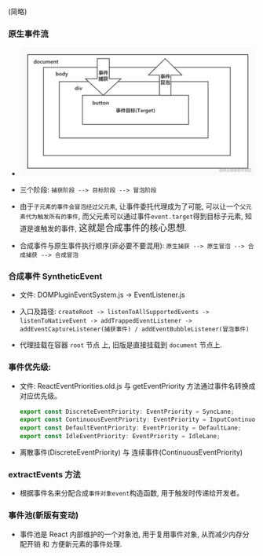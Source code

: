(简略)

### 原生事件流

- <img src="./imgs/原生事件流.png" />

- 三个阶段: `捕获阶段 --> 目标阶段 --> 冒泡阶段`

- 由于`子元素的事件会冒泡经过父元素`, 让事件委托代理成为了可能, 可以让一个`父元素代为触发所有的事件`,
  而父元素可以通过事件`event.target`得到目标子元素, 知道是谁触发的事件, <font size="4">这就是合成事件的核心思想</font>.

- 合成事件与原生事件执行顺序(非必要不要混用):
  `原生捕获 --> 原生冒泡 --> 合成捕获 --> 合成冒泡`

### 合成事件 SyntheticEvent

- 文件: DOMPluginEventSystem.js -> EventListener.js

- 入口及路径:
  `createRoot -> listenToAllSupportedEvents -> listenToNativeEvent -> addTrappedEventListener -> addEventCaptureListener(捕获事件) / addEventBubbleListener(冒泡事件)`

- 代理挂载在容器 `root` 节点 上, 旧版是直接挂载到 `document` 节点上.

### 事件优先级:

- 文件: ReactEventPriorities.old.js 与 getEventPriority 方法通过事件名转换成对应优先级。

  ```javascript
  export const DiscreteEventPriority: EventPriority = SyncLane;
  export const ContinuousEventPriority: EventPriority = InputContinuousLane;
  export const DefaultEventPriority: EventPriority = DefaultLane;
  export const IdleEventPriority: EventPriority = IdleLane;
  ```

- 离散事件(DiscreteEventPriority) 与 连续事件(ContinuousEventPriority)

### extractEvents 方法

- 根据事件名来分配合成`事件对象event`构造函数, 用于触发时传递给开发者。

### 事件池(新版有变动)

- 事件池是 React 内部维护的一个对象池, 用于复用事件对象, 从而减少内存分配开销 和 方便新元素的事件处理.
